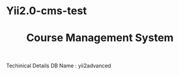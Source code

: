 # Yii2.0-cms-test
<p align="center">
    <h1 align="center">Course Management System</h1>
    <br>
</p>
Techinical Details
DB Name : yii2advanced